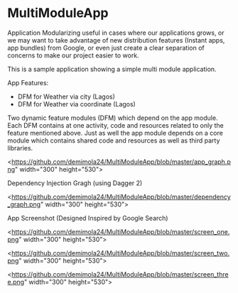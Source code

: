 # MultiModuleApp

Application Modularizing useful in cases where our applications grows, or we may want to take advantage of new distribution features (Instant apps, app bundles) from Google, 
or even just create a clear separation of concerns to make our project easier to work.

This is a sample application showing a simple multi module application.

App Features:
- DFM for Weather via city (Lagos)
- DFM for Weather via coordinate (Lagos)

Two dynamic feature modules (DFM) which depend on the app module. Each DFM contains at one activity, code and resources related to only the feature mentioned above.
Just as well the app module depends on a core module which contains shared code and resources as well as third party libraries.

<https://github.com/demimola24/MultiModuleApp/blob/master/app_graph.png" width="300" height="530">


Dependency Injection Gragh (using Dagger 2)

<https://github.com/demimola24/MultiModuleApp/blob/master/dependency_graph.png" width="300" height="530">


App Screenshot (Designed Inspired by Google Search)

<https://github.com/demimola24/MultiModuleApp/blob/master/screen_one.png" width="300" height="530">

<https://github.com/demimola24/MultiModuleApp/blob/master/screen_two.png" width="300" height="530">

<https://github.com/demimola24/MultiModuleApp/blob/master/screen_three.png" width="300" height="530">

